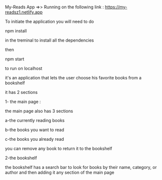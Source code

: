 My-Reads App =>> Running on the following link : https://my-readsz1.netlify.app

To initiate the application you will need to do

 npm install

  in the treminal to install all the dependencies 

then

npm start
 
to run on localhost


it's an application that lets the user choose his favorite books from a bookshelf

it has 2 sections

1- the main page :

the main page also has 3 sections

a-the currently reading books

b-the books you want to read 

c-the books you already read


you can remove any book to return it to the bookshelf

2-the bookshelf

the bookshelf has a search bar to look for books by their name, category, or author and then adding it any section of the main page

